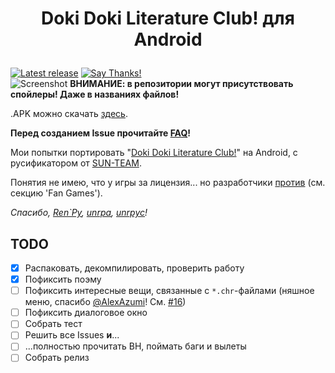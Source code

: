 # <p align="center">Doki Doki Literature Club! для Android</p>

[![Latest release](https://github-release-version.herokuapp.com/github/saber-nyan/ddlc-android/release.svg?style=flat)](https://github.com/saber-nyan/ddlc-android/releases/latest) [![Say Thanks!](https://img.shields.io/badge/Say%20Thanks-desu~-1EAEDB.svg)](https://saythanks.io/to/saber-nyan)<br/>
![Screenshot](https://i.imgur.com/yxQ2oNV.jpg)
**ВНИМАНИЕ: в репозитории могут присутствовать спойлеры! Даже в названиях файлов!**

.APK можно скачать [здесь](https://github.com/saber-nyan/ddlc-android/releases/latest).

**Перед созданием Issue прочитайте [FAQ](https://github.com/saber-nyan/ddlc-android/wiki/FAQ-RU)!**

Мои попытки портировать "[Doki Doki Literature Club!](https://vndb.org/v21905)" на Android, с русификатором от [SUN-TEAM](https://vk.com/wall-101862768_5388).

Понятия не имею, что у игры за лицензия... но разработчики [против](http://teamsalvato.com/ip-guidelines/)
(см. секцию 'Fan Games').

*Спасибо, [Ren`Py](https://github.com/renpy/renpy), [unrpa](https://github.com/Lattyware/unrpa), [unrpyc](https://github.com/CensoredUsername/unrpyc)!*
## TODO
- [x] Распаковать, декомпилировать, проверить работу
- [x] Пофиксить поэму
- [ ] Пофиксить интересные вещи, связанные с `*.chr`-файлами (няшное меню, спасибо [@AlexAzumi](https://github.com/AlexAzumi)! См. [#16](https://github.com/saber-nyan/ddlc-android/pull/16))
- [ ] Пофиксить диалоговое окно
- [ ] Собрать тест
- [ ] Решить все Issues **и**...
- [ ] ...полностью прочитать ВН, поймать баги и вылеты
- [ ] Собрать релиз
